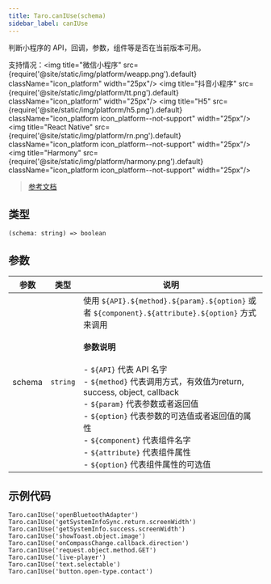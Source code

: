 ```yaml
---
title: Taro.canIUse(schema)
sidebar_label: canIUse
---
```


判断小程序的 API，回调，参数，组件等是否在当前版本可用。

支持情况：<img title="微信小程序" src={require('@site/static/img/platform/weapp.png').default} className="icon_platform" width="25px"/> <img title="抖音小程序" src={require('@site/static/img/platform/tt.png').default} className="icon_platform" width="25px"/> <img title="H5" src={require('@site/static/img/platform/h5.png').default} className="icon_platform icon_platform--not-support" width="25px"/> <img title="React Native" src={require('@site/static/img/platform/rn.png').default} className="icon_platform icon_platform--not-support" width="25px"/> <img title="Harmony" src={require('@site/static/img/platform/harmony.png').default} className="icon_platform icon_platform--not-support" width="25px"/>

> [参考文档](https://developers.weixin.qq.com/miniprogram/dev/api/base/wx.canIUse.html)

## 类型

```tsx
(schema: string) => boolean
```

## 参数

| 参数 | 类型 | 说明 |
| --- | --- | --- |
| schema | `string` | 使用 `${API}.${method}.${param}.${option}` 或者 `${component}.${attribute}.${option}` 方式来调用<br /><br />**参数说明**<br /><br />- `${API}` 代表 API 名字<br />- `${method}` 代表调用方式，有效值为return, success, object, callback<br />- `${param}` 代表参数或者返回值<br />- `${option}` 代表参数的可选值或者返回值的属性<br />- `${component}` 代表组件名字<br />- `${attribute}` 代表组件属性<br />- `${option}` 代表组件属性的可选值 |

## 示例代码

```tsx
Taro.canIUse('openBluetoothAdapter')
Taro.canIUse('getSystemInfoSync.return.screenWidth')
Taro.canIUse('getSystemInfo.success.screenWidth')
Taro.canIUse('showToast.object.image')
Taro.canIUse('onCompassChange.callback.direction')
Taro.canIUse('request.object.method.GET')
Taro.canIUse('live-player')
Taro.canIUse('text.selectable')
Taro.canIUse('button.open-type.contact')
```
